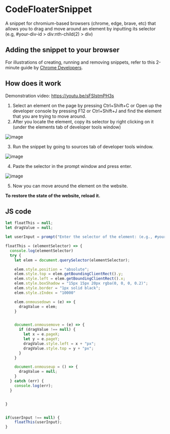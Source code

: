# CodeFloaterSnippet
A snippet for chromium-based browsers (chrome, edge, brave, etc) that allows you to drag and move around an element by inputting its selector (e.g,  #your-div-id > div:nth-child(2) > div)

## Adding the snippet to your browser
For illustrations of creating, running and removing snippets, refer to this 2-minute guide by [Chrome Developers](https://developer.chrome.com/docs/devtools/javascript/snippets/).


## How does it work

Demonstration video: https://youtu.be/sFSIstmPH3s

1. Select an element on the page by pressing Ctrl+Shift+C or Open up the developer console by pressing F12 or Ctrl+Shift+J and find the element that you are trying to move around.
2. After you locate the element, copy its selector by right clicking on it (under the elements tab of developer tools window)

![image](https://user-images.githubusercontent.com/15829308/145865863-65d4d0e1-46de-4c7c-8917-40d14b94be4a.png)

3. Run the snippet by going to sources tab of developer tools window.

![image](https://user-images.githubusercontent.com/15829308/145865781-1c058cb1-437a-4ec7-a3df-3826b62fdf8d.png)

4. Paste the selector in the prompt window and press enter.

![image](https://user-images.githubusercontent.com/15829308/145865941-d0ae8351-143c-4b8e-8b95-dd5ca91bd312.png)

5. Now you can move around the element on the website. 

**To restore the state of the website, reload it.**


## JS code

```javascript
let floatThis = null;
let dragValue = null;

let userInput = prompt("Enter the selector of the element: (e.g., #your-div-id > div:nth-child(2) > div)")

floatThis = (elementSelector) => {
  console.log(elementSelector)
  try {
    let elem = document.querySelector(elementSelector);

    elem.style.position = "absolute";
    elem.style.top = elem.getBoundingClientRect().y;
    elem.style.left = elem.getBoundingClientRect().x;
    elem.style.boxShadow = "15px 15px 20px rgba(0, 0, 0, 0.2)";
    elem.style.border = "1px solid black";
    elem.style.zIndex = "10000"

    elem.onmousedown = (e) => {
      dragValue = elem;
    }


    document.onmousemove = (e) => {
      if (dragValue !== null) {
        let x = e.pageX;
        let y = e.pageY;
        dragValue.style.left = x + "px";
        dragValue.style.top = y + "px";
      }
    }

    document.onmouseup = () => {
      dragValue = null;
    }
  } catch (err) {
    console.log(err);
  }


}


if(userInput !== null) {
	floatThis(userInput);
}

```
